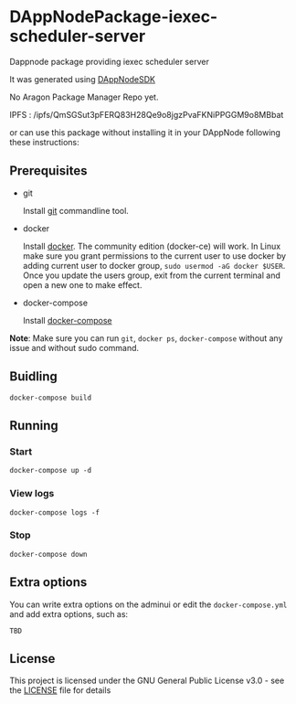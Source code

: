 # DAppNodePackage-iexec-scheduler-server

Dappnode package providing iexec scheduler server

It was generated using [DAppNodeSDK](https://github.com/dappnode/DAppNodeSDK)

No Aragon Package Manager Repo yet.

IPFS : /ipfs/QmSGSut3pFERQ83H28Qe9o8jgzPvaFKNiPPGGM9o8MBbat

or can use this package without installing it in your DAppNode following these instructions:

## Prerequisites

- git

   Install [git](https://git-scm.com/book/en/v2/Getting-Started-Installing-Git) commandline tool.

- docker

   Install [docker](https://docs.docker.com/engine/installation). The community edition (docker-ce) will work. In Linux make sure you grant permissions to the current user to use docker by adding current user to docker group, `sudo usermod -aG docker $USER`. Once you update the users group, exit from the current terminal and open a new one to make effect.

- docker-compose

   Install [docker-compose](https://docs.docker.com/compose/install)
   
**Note**: Make sure you can run `git`, `docker ps`, `docker-compose` without any issue and without sudo command.


## Buidling

`docker-compose build`

## Running

### Start

`docker-compose up -d`

### View logs

`docker-compose logs -f`

### Stop

`docker-compose down`

## Extra options

You can write extra options on the adminui or edit the `docker-compose.yml` and add extra options, such as:
```
TBD
```

## License

This project is licensed under the GNU General Public License v3.0 - see the [LICENSE](LICENSE) file for details

